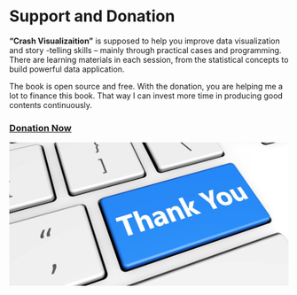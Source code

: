 # Support and Donation

**“Crash Visualizaition”** is supposed to help you improve data visualization and story -telling skills – mainly through practical cases and programming. There are learning materials in each session, from the statistical concepts to build powerful data application.

The book is open source and free. With the donation, you are helping me a lot to finance this book. That way I can invest more time in producing good contents continuously.  


### [Donation Now](https://www.veccoinsight.com/book-donation/#.Xw6H8pP7Rsa)

![](.gitbook/assets/1_xdkacageljv79lpspz42pa.jpg)



